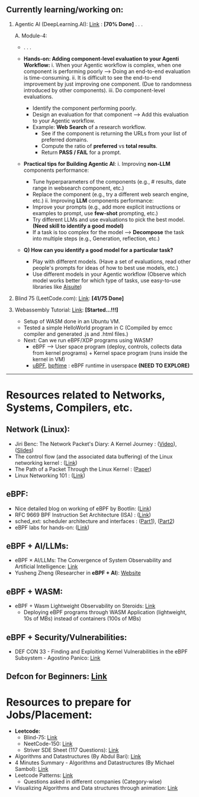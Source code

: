 ## Currently learning/working on:
1. Agentic AI (DeepLearning.AI): [Link](https://learn.deeplearning.ai/courses/agentic-ai/lesson/pu5xbv/welcome!) : **[70% Done]**
   . . .
   
   A. Module-4:
      - . . .
      - **Hands-on: Adding component-level evaluation to your Agenti Workflow:**
         i. When your Agentic workflow is complex, when one component is performing poorly --> Doing an end-to-end evaluation is time-consuming.
         ii. It is difficult to see the end-to-end improvement by just improving one component. (Due to randomness introduced by other components).
         iii. Do component-level evaluations.
           - Identify the component performing poorly.
           - Design an evaluation for that component --> Add this evaluation to your Agentic workflow.
           - Example: **Web Search** of a research workflow.
             - See if the component is returning the URLs from your list of preferred domains.
             - Compute the ratio of **preferred** vs **total results**.
             - Return **PASS / FAIL** for a prompt.
            
      - **Practical tips for Building Agentic AI**:
         i. Improving **non-LLM** components performance:
           - Tune hyperparameters of the components (e.g., # results, date range in websearch component, etc.)
           - Replace the component (e.g., try a different web search engine, etc.)
         ii. Improving **LLM** components performance:
           - Improve your prompts (e.g., add more explicit instructions or examples to prompt, use **few-shot** prompting, etc.)
           - Try different LLMs and use evaluations to pick the best model. **(Need skill to identify a good model)**
           - If a task is too complex for the model --> **Decompose** the task into multiple steps (e.g., Generation, reflection, etc.)
                   
      - **Q) How can you identify a good model for a particular task?**
         - Play with different models. (Have a set of evaluations, read other people's prompts for ideas of how to best use models, etc.)
         - Use different models in your Agentic workflow (Observe which model works better for which type of tasks, use easy-to-use libraries like [Aisuite](https://github.com/andrewyng/aisuite))
   
3. Blind 75 (LeetCode.com): [Link](https://leetcode.com/problem-list/oizxjoit/): **[41/75 Done]**
4. Webassembly Tutorial: [Link](https://marcoselvatici.github.io/WASM_tutorial/): **[Started...!!!]**

   - Setup of WASM done in an Ubuntu VM.
   - Tested a simple HelloWorld program in C (Compiled by emcc compiler and generated .js and .html files.)
   - Next: Can we run eBPF/XDP programs using WASM? 
      - eBPF --> User space program (deploy, controls, collects data from kernel programs) + Kernel space program (runs inside the kernel in VM)
      - [uBPF](https://github.com/iovisor/ubpf), [bpftime](https://github.com/eunomia-bpf/bpftime) : eBPF runtime in userspace **(NEED TO EXPLORE)**
   
---

# Resources related to Networks, Systems, Compilers, etc.

## Network (Linux):
- Jiri Benc: The Network Packet's Diary: A Kernel Journey : ([Video](https://www.youtube.com/watch?v=T5TvPRQFNoM)), ([Slides](https://static.sched.com/hosted_files/devconfcz2018/80/packet.pdf?_gl=1*1g2wvgo*_gcl_au*MTE3MzE4Mzk3MC4xNzI2MTE2ODk5*FPAU*MTE3MzE4Mzk3MC4xNzI2MTE2ODk5#page=2.00))
- The control flow (and the associated data buffering) of the Linux networking kernel : ([Link](https://wiki.linuxfoundation.org/networking/kernel_flow#layer_2link_layer_eg_ethernet1))
- The Path of a Packet Through the Linux Kernel : ([Paper](https://www.net.in.tum.de/fileadmin/TUM/NET/NET-2024-04-1/NET-2024-04-1_16.pdf))
- Linux Networking 101 : ([Link](https://www.actualtechmedia.com/wp-content/uploads/2017/12/CUMULUS-NETWORKS-Linux101.pdf))

## eBPF:
- Nice detailed blog on working of eBPF by Bootlin: ([Link](https://bootlin.com/blog/bouncing-on-trampolines-to-run-ebpf-programs/))
- RFC 9669 BPF Instruction Set Architecture (ISA) : ([Link](https://www.rfc-editor.org/info/rfc9669))
- sched_ext: scheduler architecture and interfaces : ([Part1](https://blogs.igalia.com/changwoo/sched-ext-a-bpf-extensible-scheduler-class-part-1/)), ([Part2](https://blogs.igalia.com/changwoo/sched-ext-scheduler-architecture-and-interfaces-part-2/))
- eBPF labs for hands-on: ([Link](https://labs.iximiuz.com/))

## eBPF + AI/LLMs: 
- eBPF × AI/LLMs: The Convergence of System Observability and Artificial Intelligence: [Link](https://eunomia.dev/GPTtrace/)
- Yusheng Zheng (Researcher in **eBPF + AI**): [Website](https://www.yunwei37.com/)
## eBPF + WASM:
- eBPF + Wasm Lightweight Observability on Steroids: [Link](https://kccncna2023.sched.com/event/1R2uf)
  - Deploying eBPF programs through WASM Application (lightweight, 10s of MBs) instead of containers (100s of MBs)

## eBPF + Security/Vulnerabilities:
- DEF CON 33 - Finding and Exploiting Kernel Vulnerabilities in the eBPF Subsystem - Agostino Panico: [Link](https://www.youtube.com/watch?v=TXs5F-7-2aE)

## Defcon for Beginners: [Link](https://www.lastweekasavciso.com/p/a-guide-to-defcon-hacker-conference)

# Resources to prepare for Jobs/Placement:
- **Leetcode:**
  - Blind-75: [Link](https://leetcode.com/problem-list/oizxjoit/)
  - NeetCode-150: [Link](https://leetcode.com/problem-list/plakya4j/)
  - Striver SDE Sheet (117 Questions): [Link](https://leetcode.com/problem-list/eeudwo2i/)
- Algorithms and Datastructures (By Abdul Bari): [Link](https://www.youtube.com/@abdul_bari)
- 4 Minutes Summary - Algorithms and Datastructures (By Michael Sambol): [Link](https://www.youtube.com/playlist?list=PL9xmBV_5YoZO2D89q42-y8voxIJKpB4oR)
- Leetcode Patterns: [Link](https://seanprashad.com/leetcode-patterns/)
  - Questions asked in different companies (Category-wise)
- Visualizing Algorithms and Data structures through animation: [Link](https://visualgo.net/en)
